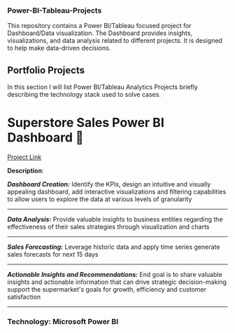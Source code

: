 ### Power-BI-Tableau-Projects
This repository contains a Power BI/Tableau focused project for Dashboard/Data visualization. The Dashboard provides insights, visualizations, and data analysis related to different projects. It is designed to help make data-driven decisions.

## Portfolio Projects

In this section I will list Power BI/Tableau Analytics Projects briefly describing the technology stack used to solve cases.

# Superstore Sales Power BI Dashboard 🏬 

[Project Link](https://github.com/Yo3110/Power-BI-Tableau-Projects/tree/main/SuperStore%20Sales%20Dashboard)

**Description**:

_**Dashboard Creation:**_ Identify the KPIs, design an intuitive and visually appealing dashboard, add interactive visualizations and filtering capabilities to allow users to explore the data at various levels of granularity 
***********************************************************************************************************************************************************************************************************************
_**Data Analysis:**_ Provide valuable insights to business entities regarding the effectiveness of their sales strategies through visualization and charts
***********************************************************************************************************************************************************************************************************************
_**Sales Forecasting:**_ Leverage historic data and apply time series generate sales forecasts for next 15 days
***********************************************************************************************************************************************************************************************************************
_**Actionable Insights and Recommendations:**_ End goal is to share valuable insights and actionable information that can drive strategic decision-making support the supermarket's goals for growth, efficiency and customer satisfaction
***********************************************************************************************************************************************************************************************************************
### Technology: Microsoft Power BI
